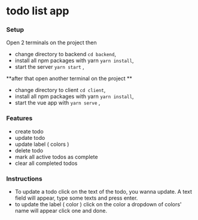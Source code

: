 # todo list app

### Setup
Open 2 terminals on the project then 
 
* change directory to backend `cd backend`,
* install all npm packages with yarn `yarn install`,
* start the server `yarn start` ,

**after that open another terminal on the project **

* change directory to client `cd client`,
* install all npm packages with yarn `yarn install`,
* start the vue app with  `yarn serve` ,

### Features
- create todo
- update todo
- update label ( colors )
- delete todo
- mark all active todos as complete
- clear all completed todos

### Instructions
- To update a todo click on the text of the todo, you wanna update. A text field will appear, type some texts and press enter.
- to update the label ( color ) click on the color a dropdown of colors' name will appear click one and done.
